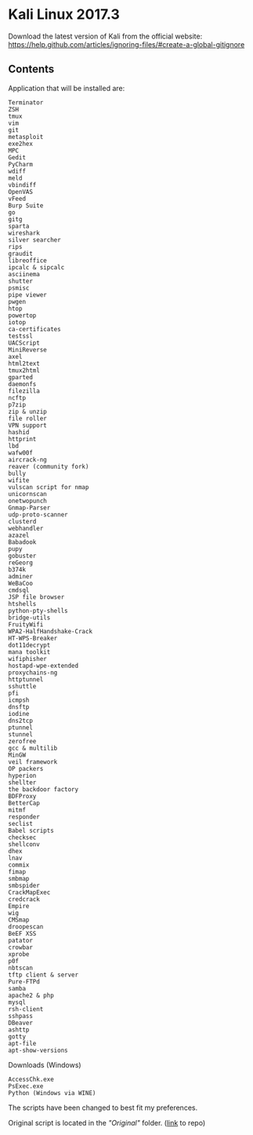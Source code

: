 # Kali Linux 2017.3

Download the latest version of Kali from the official website:
<https://help.github.com/articles/ignoring-files/#create-a-global-gitignore>

## Contents

Application that will be installed are:
	
	Terminator
	ZSH
	tmux
	vim
	git
	metasploit
	exe2hex
	MPC
	Gedit
	PyCharm
	wdiff
	meld
	vbindiff
	OpenVAS
	vFeed
	Burp Suite
	go
	gitg
	sparta
	wireshark
	silver searcher
	rips
	graudit
	libreoffice
	ipcalc & sipcalc
	asciinema
	shutter
	psmisc
	pipe viewer
	pwgen
	htop
	powertop
	iotop
	ca-certificates
	testssl
	UACScript
	MiniReverse
	axel
	html2text
	tmux2html
	gparted
	daemonfs
	filezilla
	ncftp
	p7zip
	zip & unzip
	file roller
	VPN support
	hashid
	httprint
	lbd
	wafw00f
	aircrack-ng
	reaver (community fork)
	bully
	wifite
	vulscan script for nmap
	unicornscan
	onetwopunch
	Gnmap-Parser
	udp-proto-scanner
	clusterd
	webhandler
	azazel
	Babadook
	pupy
	gobuster
	reGeorg
	b374k
	adminer
	WeBaCoo
	cmdsql
	JSP file browser
	htshells
	python-pty-shells
	bridge-utils
	FruityWifi
	WPA2-HalfHandshake-Crack
	HT-WPS-Breaker
	dot11decrypt
	mana toolkit
	wifiphisher
	hostapd-wpe-extended
	proxychains-ng
	httptunnel
	sshuttle
	pfi
	icmpsh
	dnsftp
	iodine
	dns2tcp
	ptunnel
	stunnel
	zerofree
	gcc & multilib
	MinGW
	veil framework
	OP packers
	hyperion
	shellter
	the backdoor factory
	BDFProxy
	BetterCap
	mitmf
	responder
	seclist
	Babel scripts
	checksec
	shellconv
	dhex
	lnav
	commix
	fimap
	smbmap
	smbspider
	CrackMapExec
	credcrack
	Empire
	wig 
	CMSmap
	droopescan
	BeEF XSS
	patator
	crowbar
	xprobe
	p0f
	nbtscan
	tftp client & server
	Pure-FTPd
	samba
	apache2 & php
	mysql
	rsh-client
	sshpass
	DBeaver
	ashttp
	gotty
	apt-file
	apt-show-versions


Downloads (Windows)

	AccessChk.exe
	PsExec.exe
	Python (Windows via WINE)




The scripts have been changed to best fit my preferences.


Original script is located in the <i>"Original"</i> folder. ([link](https://github.com/g0tmi1k/os-scripts) to repo)

